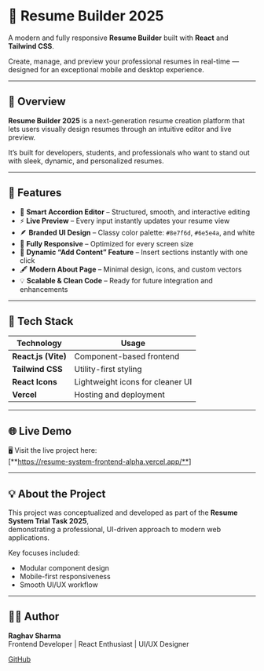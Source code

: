 # 🧩 Resume Builder 2025

A modern and fully responsive **Resume Builder** built with **React** and **Tailwind CSS**.

Create, manage, and preview your professional resumes in real-time — designed for an exceptional mobile and desktop experience.

---

## 🚀 Overview

**Resume Builder 2025** is a next-generation resume creation platform that lets users visually design resumes through an intuitive editor and live preview.  

It’s built for developers, students, and professionals who want to stand out with sleek, dynamic, and personalized resumes.

---

## 🎨 Features

- 🧠 **Smart Accordion Editor** – Structured, smooth, and interactive editing  
- ⚡ **Live Preview** – Every input instantly updates your resume view  
- 🪶 **Branded UI Design** – Classy color palette: `#8e7f6d`, `#6e5e4a`, and white  
- 📱 **Fully Responsive** – Optimized for every screen size  
- 🧩 **Dynamic “Add Content” Feature** – Insert sections instantly with one click  
- 🖋 **Modern About Page** – Minimal design, icons, and custom vectors  
- 💡 **Scalable & Clean Code** – Ready for future integration and enhancements  

---

## 🧩 Tech Stack

| Technology | Usage |
|-------------|--------|
| **React.js (Vite)** | Component-based frontend |
| **Tailwind CSS** | Utility-first styling |
| **React Icons** | Lightweight icons for cleaner UI |
| **Vercel** | Hosting and deployment |

---

## 🌐 Live Demo

🖥 Visit the live project here:  
[**https://resume-system-frontend-alpha.vercel.app/**]

---

## 💡 About the Project

This project was conceptualized and developed as part of the **Resume System Trial Task 2025**,  
demonstrating a professional, UI-driven approach to modern web applications.  

Key focuses included:
- Modular component design  
- Mobile-first responsiveness  
- Smooth UI/UX workflow  

---

## 👨‍💻 Author

**Raghav Sharma**  
Frontend Developer | React Enthusiast | UI/UX Designer  

[GitHub](https://github.com/Rghvs03)
